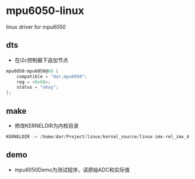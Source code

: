 # mpu6050-linux
linux driver for mpu6050

## dts
- 在i2c控制器下追加节点
```c
mpu6050:mpu6050@68 {
    compatible = "dar,mpu6050";
    reg = <0x68>;
    status = "okay";
};
```

## make
- 修改KERNELDIR为内核目录
```c
KERNELDIR := /home/dar/Project/linux/kernal_source/linux-imx-rel_imx_4.1.15_2.1.0_ga_alientek/
```

## demo
- mpu6050Demo为测试程序，读原始ADC和实际值